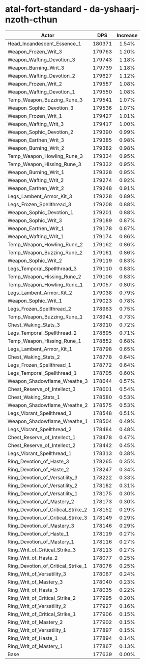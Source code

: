 # atal-fort-standard - da-yshaarj-nzoth-cthun
| Actor | DPS | Increase |
|---|:---:|:---:|
|Head_Incandescent_Essence_1|180371|1.54%|
|Weapon_Frozen_Writ_3|179763|1.20%|
|Weapon_Wafting_Devotion_3|179743|1.18%|
|Weapon_Burning_Writ_3|179739|1.18%|
|Weapon_Wafting_Devotion_2|179627|1.12%|
|Weapon_Frozen_Writ_2|179557|1.08%|
|Weapon_Wafting_Devotion_1|179550|1.08%|
|Temp_Weapon_Buzzing_Rune_3|179541|1.07%|
|Weapon_Sophic_Devotion_3|179536|1.07%|
|Weapon_Frozen_Writ_1|179427|1.01%|
|Weapon_Wafting_Writ_3|179417|1.00%|
|Weapon_Sophic_Devotion_2|179390|0.99%|
|Weapon_Earthen_Writ_3|179385|0.98%|
|Weapon_Burning_Writ_2|179382|0.98%|
|Temp_Weapon_Howling_Rune_3|179334|0.95%|
|Temp_Weapon_Hissing_Rune_3|179332|0.95%|
|Weapon_Burning_Writ_1|179328|0.95%|
|Weapon_Wafting_Writ_2|179274|0.92%|
|Weapon_Earthen_Writ_2|179248|0.91%|
|Legs_Lambent_Armor_Kit_3|179228|0.89%|
|Legs_Frozen_Spellthread_3|179208|0.88%|
|Weapon_Sophic_Devotion_1|179201|0.88%|
|Weapon_Sophic_Writ_3|179189|0.87%|
|Weapon_Earthen_Writ_1|179178|0.87%|
|Weapon_Wafting_Writ_1|179174|0.86%|
|Temp_Weapon_Howling_Rune_2|179162|0.86%|
|Temp_Weapon_Buzzing_Rune_2|179161|0.86%|
|Weapon_Sophic_Writ_2|179119|0.83%|
|Legs_Temporal_Spellthread_3|179110|0.83%|
|Temp_Weapon_Hissing_Rune_2|179106|0.83%|
|Temp_Weapon_Howling_Rune_1|179057|0.80%|
|Legs_Lambent_Armor_Kit_2|179038|0.79%|
|Weapon_Sophic_Writ_1|179023|0.78%|
|Legs_Frozen_Spellthread_2|178963|0.75%|
|Temp_Weapon_Buzzing_Rune_1|178941|0.73%|
|Chest_Waking_Stats_3|178910|0.72%|
|Legs_Temporal_Spellthread_2|178895|0.71%|
|Temp_Weapon_Hissing_Rune_1|178852|0.68%|
|Legs_Lambent_Armor_Kit_1|178798|0.65%|
|Chest_Waking_Stats_2|178778|0.64%|
|Legs_Frozen_Spellthread_1|178772|0.64%|
|Legs_Temporal_Spellthread_1|178705|0.60%|
|Weapon_Shadowflame_Wreathe_3|178644|0.57%|
|Chest_Reserve_of_Intellect_3|178601|0.54%|
|Chest_Waking_Stats_1|178580|0.53%|
|Weapon_Shadowflame_Wreathe_2|178575|0.53%|
|Legs_Vibrant_Spellthread_3|178548|0.51%|
|Weapon_Shadowflame_Wreathe_1|178504|0.49%|
|Legs_Vibrant_Spellthread_2|178484|0.48%|
|Chest_Reserve_of_Intellect_1|178478|0.47%|
|Chest_Reserve_of_Intellect_2|178442|0.45%|
|Legs_Vibrant_Spellthread_1|178313|0.38%|
|Ring_Devotion_of_Haste_3|178265|0.35%|
|Ring_Devotion_of_Haste_2|178247|0.34%|
|Ring_Devotion_of_Versatility_3|178222|0.33%|
|Ring_Devotion_of_Versatility_2|178182|0.31%|
|Ring_Devotion_of_Versatility_1|178175|0.30%|
|Ring_Devotion_of_Mastery_2|178173|0.30%|
|Ring_Devotion_of_Critical_Strike_2|178152|0.29%|
|Ring_Devotion_of_Critical_Strike_3|178149|0.29%|
|Ring_Devotion_of_Mastery_3|178146|0.29%|
|Ring_Devotion_of_Haste_1|178119|0.27%|
|Ring_Devotion_of_Mastery_1|178116|0.27%|
|Ring_Writ_of_Critical_Strike_3|178113|0.27%|
|Ring_Writ_of_Haste_2|178077|0.25%|
|Ring_Devotion_of_Critical_Strike_1|178076|0.25%|
|Ring_Writ_of_Versatility_3|178067|0.24%|
|Ring_Writ_of_Mastery_3|178040|0.23%|
|Ring_Writ_of_Haste_3|178035|0.22%|
|Ring_Writ_of_Critical_Strike_2|177995|0.20%|
|Ring_Writ_of_Versatility_2|177927|0.16%|
|Ring_Writ_of_Critical_Strike_1|177906|0.15%|
|Ring_Writ_of_Mastery_2|177902|0.15%|
|Ring_Writ_of_Versatility_1|177897|0.15%|
|Ring_Writ_of_Haste_1|177894|0.14%|
|Ring_Writ_of_Mastery_1|177867|0.13%|
|Base|177639|0.00%|
